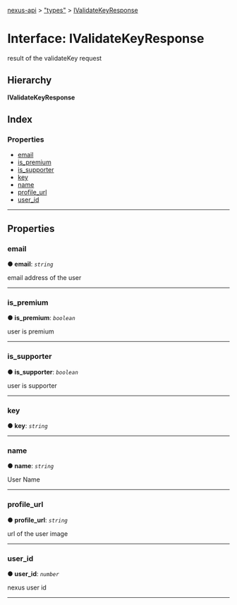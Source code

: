 [nexus-api](../README.md) > ["types"](../modules/_types_.md) > [IValidateKeyResponse](../interfaces/_types_.ivalidatekeyresponse.md)

# Interface: IValidateKeyResponse

result of the validateKey request

## Hierarchy

**IValidateKeyResponse**

## Index

### Properties

* [email](_types_.ivalidatekeyresponse.md#email)
* [is_premium](_types_.ivalidatekeyresponse.md#is_premium)
* [is_supporter](_types_.ivalidatekeyresponse.md#is_supporter)
* [key](_types_.ivalidatekeyresponse.md#key)
* [name](_types_.ivalidatekeyresponse.md#name)
* [profile_url](_types_.ivalidatekeyresponse.md#profile_url)
* [user_id](_types_.ivalidatekeyresponse.md#user_id)

---

## Properties

<a id="email"></a>

###  email

**● email**: *`string`*

email address of the user

___
<a id="is_premium"></a>

###  is_premium

**● is_premium**: *`boolean`*

user is premium

___
<a id="is_supporter"></a>

###  is_supporter

**● is_supporter**: *`boolean`*

user is supporter

___
<a id="key"></a>

###  key

**● key**: *`string`*

___
<a id="name"></a>

###  name

**● name**: *`string`*

User Name

___
<a id="profile_url"></a>

###  profile_url

**● profile_url**: *`string`*

url of the user image

___
<a id="user_id"></a>

###  user_id

**● user_id**: *`number`*

nexus user id

___

